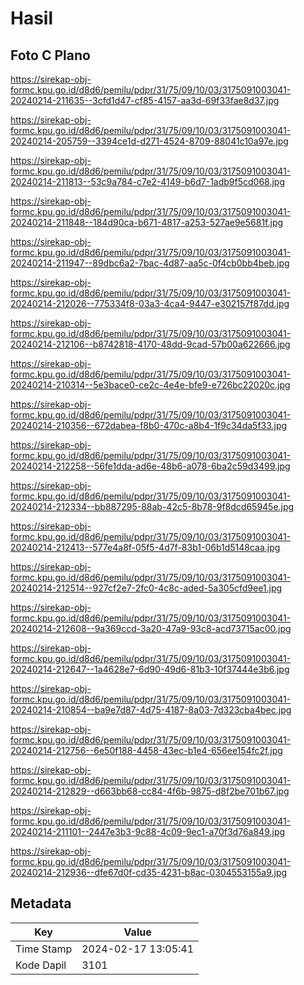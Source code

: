 # Hasil

## Foto C Plano

https://sirekap-obj-formc.kpu.go.id/d8d6/pemilu/pdpr/31/75/09/10/03/3175091003041-20240214-211635--3cfd1d47-cf85-4157-aa3d-69f33fae8d37.jpg

https://sirekap-obj-formc.kpu.go.id/d8d6/pemilu/pdpr/31/75/09/10/03/3175091003041-20240214-205759--3394ce1d-d271-4524-8709-88041c10a97e.jpg

https://sirekap-obj-formc.kpu.go.id/d8d6/pemilu/pdpr/31/75/09/10/03/3175091003041-20240214-211813--53c9a784-c7e2-4149-b6d7-1adb9f5cd068.jpg

https://sirekap-obj-formc.kpu.go.id/d8d6/pemilu/pdpr/31/75/09/10/03/3175091003041-20240214-211848--184d90ca-b671-4817-a253-527ae9e5681f.jpg

https://sirekap-obj-formc.kpu.go.id/d8d6/pemilu/pdpr/31/75/09/10/03/3175091003041-20240214-211947--89dbc6a2-7bac-4d87-aa5c-0f4cb0bb4beb.jpg

https://sirekap-obj-formc.kpu.go.id/d8d6/pemilu/pdpr/31/75/09/10/03/3175091003041-20240214-212026--775334f8-03a3-4ca4-9447-e302157f87dd.jpg

https://sirekap-obj-formc.kpu.go.id/d8d6/pemilu/pdpr/31/75/09/10/03/3175091003041-20240214-212106--b8742818-4170-48dd-9cad-57b00a622666.jpg

https://sirekap-obj-formc.kpu.go.id/d8d6/pemilu/pdpr/31/75/09/10/03/3175091003041-20240214-210314--5e3bace0-ce2c-4e4e-bfe9-e726bc22020c.jpg

https://sirekap-obj-formc.kpu.go.id/d8d6/pemilu/pdpr/31/75/09/10/03/3175091003041-20240214-210356--672dabea-f8b0-470c-a8b4-1f9c34da5f33.jpg

https://sirekap-obj-formc.kpu.go.id/d8d6/pemilu/pdpr/31/75/09/10/03/3175091003041-20240214-212258--56fe1dda-ad6e-48b6-a078-6ba2c59d3499.jpg

https://sirekap-obj-formc.kpu.go.id/d8d6/pemilu/pdpr/31/75/09/10/03/3175091003041-20240214-212334--bb887295-88ab-42c5-8b78-9f8dcd65945e.jpg

https://sirekap-obj-formc.kpu.go.id/d8d6/pemilu/pdpr/31/75/09/10/03/3175091003041-20240214-212413--577e4a8f-05f5-4d7f-83b1-06b1d5148caa.jpg

https://sirekap-obj-formc.kpu.go.id/d8d6/pemilu/pdpr/31/75/09/10/03/3175091003041-20240214-212514--927cf2e7-2fc0-4c8c-aded-5a305cfd9ee1.jpg

https://sirekap-obj-formc.kpu.go.id/d8d6/pemilu/pdpr/31/75/09/10/03/3175091003041-20240214-212608--9a369ccd-3a20-47a9-93c8-acd73715ac00.jpg

https://sirekap-obj-formc.kpu.go.id/d8d6/pemilu/pdpr/31/75/09/10/03/3175091003041-20240214-212647--1a4628e7-6d90-49d6-81b3-10f37444e3b6.jpg

https://sirekap-obj-formc.kpu.go.id/d8d6/pemilu/pdpr/31/75/09/10/03/3175091003041-20240214-210854--ba9e7d87-4d75-4187-8a03-7d323cba4bec.jpg

https://sirekap-obj-formc.kpu.go.id/d8d6/pemilu/pdpr/31/75/09/10/03/3175091003041-20240214-212756--6e50f188-4458-43ec-b1e4-656ee154fc2f.jpg

https://sirekap-obj-formc.kpu.go.id/d8d6/pemilu/pdpr/31/75/09/10/03/3175091003041-20240214-212829--d663bb68-cc84-4f6b-9875-d8f2be701b67.jpg

https://sirekap-obj-formc.kpu.go.id/d8d6/pemilu/pdpr/31/75/09/10/03/3175091003041-20240214-211101--2447e3b3-9c88-4c09-9ec1-a70f3d76a849.jpg

https://sirekap-obj-formc.kpu.go.id/d8d6/pemilu/pdpr/31/75/09/10/03/3175091003041-20240214-212936--dfe67d0f-cd35-4231-b8ac-0304553155a9.jpg


## Metadata

| Key        | Value               |
| ---------- | ------------------- |
| Time Stamp | 2024-02-17 13:05:41 |
| Kode Dapil | 3101                |



